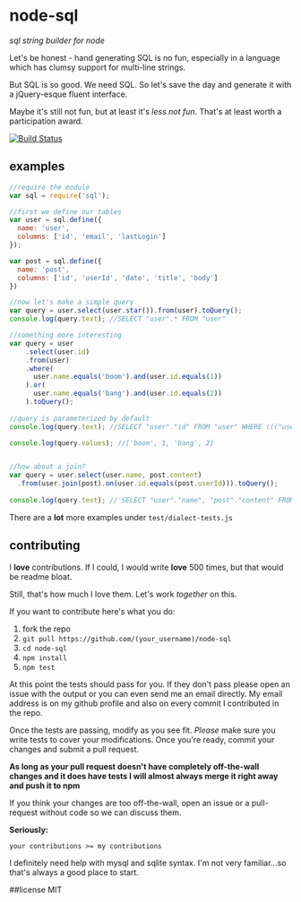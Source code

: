 # node-sql
_sql string builder for node_

Let's be honest - hand generating SQL is no fun, especially in a language which has clumsy support for multi-line strings.

But SQL is so good.  We need SQL.  So let's save the day and generate it with a jQuery-esque fluent interface.

Maybe it's still not fun, but at least it's _less not fun_.  That's at least worth a participation award.

[![Build Status](https://secure.travis-ci.org/brianc/node-sql.png?branch=master)](http://travis-ci.org/brianc/node-sql)

## examples

```js
//require the module
var sql = require('sql');

//first we define our tables
var user = sql.define({
  name: 'user',
  columns: ['id', 'email', 'lastLogin']
});

var post = sql.define({
  name: 'post',
  columns: ['id', 'userId', 'date', 'title', 'body']
})

//now let's make a simple query
var query = user.select(user.star()).from(user).toQuery();
console.log(query.text); //SELECT "user".* FROM "user"

//something more interesting
var query = user
    .select(user.id)
    .from(user)
    .where(
      user.name.equals('boom').and(user.id.equals(1))
    ).or(
      user.name.equals('bang').and(user.id.equals(2))
    ).toQuery();
    
//query is parameterized by default
console.log(query.text); //SELECT "user"."id" FROM "user" WHERE ((("user"."name" = $1) AND ("user"."id" = $2)) OR (("user"."name" = $3) AND ("user"."id" = $4)))

console.log(query.values); //['boom', 1, 'bang', 2]


//how about a join?
var query = user.select(user.name, post.content)
  .from(user.join(post).on(user.id.equals(post.userId))).toQuery();
  
console.log(query.text); //'SELECT "user"."name", "post"."content" FROM "user" INNER JOIN "post" ON ("user"."id" = "post"."userId")'
```

There are a __lot__ more examples under `test/dialect-tests.js`

## contributing

I __love__ contributions.  If I could, I would write __love__ 500 times, but that would be readme bloat.

Still, that's how much I love them.  Let's work _together_ on this.

If you want to contribute here's what you do:

1. fork the repo
2. `git pull https://github.com/(your_username)/node-sql`
3. `cd node-sql`
4. `npm install`
5. `npm test`

At this point the tests should pass for you.  If they don't pass please open an issue with the output or you can even send me an email directly.  My email address is on my github profile and also on every commit I contributed in the repo.

Once the tests are passing, modify as you see fit.  _Please_ make sure you write tests to cover your modifications.  Once you're ready, commit your changes and submit a pull request.

__As long as your pull request doesn't have completely off-the-wall changes and it does have tests I will almost always merge it right away and push it to npm__

If you think your changes are too off-the-wall, open an issue or a pull-request without code so we can discuss them.  

__Seriously:__

    your contributions >= my contributions

I definitely need help with mysql and sqlite syntax.  I'm not very familiar...so that's always a good place to start.

##license
MIT
